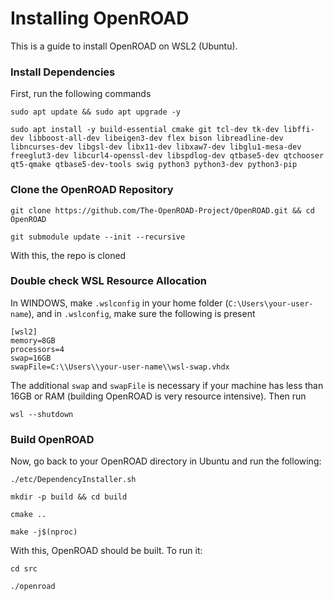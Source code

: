# Installing OpenROAD

This is a guide to install OpenROAD on WSL2 (Ubuntu).
### Install Dependencies
First, run the following commands
```
sudo apt update && sudo apt upgrade -y
```
```
sudo apt install -y build-essential cmake git tcl-dev tk-dev libffi-dev libboost-all-dev libeigen3-dev flex bison libreadline-dev libncurses-dev libgsl-dev libx11-dev libxaw7-dev libglu1-mesa-dev freeglut3-dev libcurl4-openssl-dev libspdlog-dev qtbase5-dev qtchooser qt5-qmake qtbase5-dev-tools swig python3 python3-dev python3-pip
```
### Clone the OpenROAD Repository
```
git clone https://github.com/The-OpenROAD-Project/OpenROAD.git && cd OpenROAD
```
```
git submodule update --init --recursive
```
With this, the repo is cloned
### Double check WSL Resource Allocation
In WINDOWS, make `.wslconfig` in your home folder (`C:\Users\your-user-name`), and in `.wslconfig`, make sure the following is present
```
[wsl2]
memory=8GB
processors=4
swap=16GB
swapFile=C:\\Users\\your-user-name\\wsl-swap.vhdx
```
The additional `swap` and `swapFile` is necessary if your machine has less than 16GB or RAM (building OpenROAD is very resource intensive). Then run 
```
wsl --shutdown
```
### Build OpenROAD
Now, go back to your OpenROAD directory in Ubuntu and run the following:
```
./etc/DependencyInstaller.sh
```
```
mkdir -p build && cd build
```
```
cmake ..
```
```
make -j$(nproc)
```
With this, OpenROAD should be built. To run it:
```
cd src
```
```
./openroad
```
